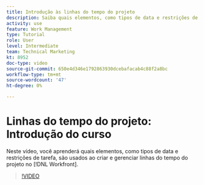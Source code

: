 ```yaml
---
title: Introdução às linhas do tempo do projeto
description: Saiba quais elementos, como tipos de data e restrições de tarefa, são usados ao criar e gerenciar linhas do tempo do projeto em [!DNL  Workfront].
activity: use
feature: Work Management
type: Tutorial
role: User
level: Intermediate
team: Technical Marketing
kt: 8952
doc-type: video
source-git-commit: 650e4d346e1792863930dcebafacab4c88f2a8bc
workflow-type: tm+mt
source-wordcount: '47'
ht-degree: 0%

---
```


# Linhas do tempo do projeto: Introdução do curso

Neste vídeo, você aprenderá quais elementos, como tipos de data e restrições de tarefa, são usados ao criar e gerenciar linhas do tempo do projeto no [!DNL  Workfront].

>[!VIDEO](https://video.tv.adobe.com/v/335212/?quality=12&learn=on)
